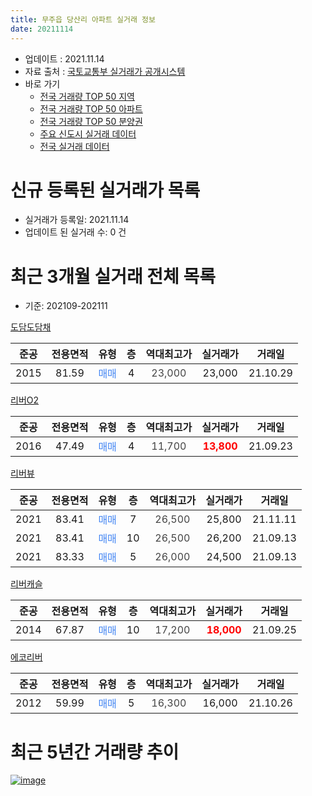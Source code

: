```yaml
---
title: 무주읍 당산리 아파트 실거래 정보
date: 20211114
---
```


* 업데이트 : 2021.11.14
* 자료 출처 : [국토교통부 실거래가 공개시스템](http://rt.molit.go.kr)
* 바로 가기
    * [전국 거래량 TOP 50 지역](https://apt-info.github.io/apt-trade-info/tr)
    * [전국 거래량 TOP 50 아파트](https://apt-info.github.io/apt-trade-info/ta)
    * [전국 거래량 TOP 50 분양권](https://apt-info.github.io/apt-trade-info/tb)
    * [주요 신도시 실거래 데이터](https://apt-info.github.io/apt-trade-info/newtown)
    * [전국 실거래 데이터](https://apt-info.github.io/apt-trade-info/all)



<script async src="https://pagead2.googlesyndication.com/pagead/js/adsbygoogle.js"></script>
<!-- 기본광고 -->
<ins class="adsbygoogle"
     style="display:block"
     data-ad-client="ca-pub-1142216861245946"
     data-ad-slot="4805727019"
     data-ad-format="auto"
     data-full-width-responsive="true"></ins>
<script>
     (adsbygoogle = window.adsbygoogle || []).push({});
</script>


# 신규 등록된 실거래가 목록

* 실거래가 등록일: 2021.11.14
* 업데이트 된 실거래 수: 0 건




<script async src="https://pagead2.googlesyndication.com/pagead/js/adsbygoogle.js"></script>
<!-- 기본광고 -->
<ins class="adsbygoogle"
     style="display:block"
     data-ad-client="ca-pub-1142216861245946"
     data-ad-slot="4805727019"
     data-ad-format="auto"
     data-full-width-responsive="true"></ins>
<script>
     (adsbygoogle = window.adsbygoogle || []).push({});
</script>


# 최근 3개월 실거래 전체 목록
* 기준: 202109-202111


[도담도담채](https://search.naver.com/search.naver?query=%EB%8F%84%EB%8B%B4%EB%8F%84%EB%8B%B4%EC%B1%84)

|준공|전용면적|유형|층|역대최고가|실거래가|거래일|
|:---:|:---:|:---:|:---:|:---:|:---:|:---:|
|2015|81.59|<span style="color:#4285F3">매매</span>|4|<span style="color:#444444">23,000</span>|23,000|21.10.29|

[리버O2](https://search.naver.com/search.naver?query=%EB%A6%AC%EB%B2%84O2)

|준공|전용면적|유형|층|역대최고가|실거래가|거래일|
|:---:|:---:|:---:|:---:|:---:|:---:|:---:|
|2016|47.49|<span style="color:#4285F3">매매</span>|4|<span style="color:#444444">11,700</span>|<b><span style="color:#FF0000">13,800</span></b>|21.09.23|

[리버뷰](https://search.naver.com/search.naver?query=%EB%A6%AC%EB%B2%84%EB%B7%B0)

|준공|전용면적|유형|층|역대최고가|실거래가|거래일|
|:---:|:---:|:---:|:---:|:---:|:---:|:---:|
|2021|83.41|<span style="color:#4285F3">매매</span>|7|<span style="color:#444444">26,500</span>|25,800|21.11.11|
|2021|83.41|<span style="color:#4285F3">매매</span>|10|<span style="color:#444444">26,500</span>|26,200|21.09.13|
|2021|83.33|<span style="color:#4285F3">매매</span>|5|<span style="color:#444444">26,000</span>|24,500|21.09.13|

[리버캐슬](https://search.naver.com/search.naver?query=%EB%A6%AC%EB%B2%84%EC%BA%90%EC%8A%AC)

|준공|전용면적|유형|층|역대최고가|실거래가|거래일|
|:---:|:---:|:---:|:---:|:---:|:---:|:---:|
|2014|67.87|<span style="color:#4285F3">매매</span>|10|<span style="color:#444444">17,200</span>|<b><span style="color:#FF0000">18,000</span></b>|21.09.25|

[에코리버](https://search.naver.com/search.naver?query=%EC%97%90%EC%BD%94%EB%A6%AC%EB%B2%84)

|준공|전용면적|유형|층|역대최고가|실거래가|거래일|
|:---:|:---:|:---:|:---:|:---:|:---:|:---:|
|2012|59.99|<span style="color:#4285F3">매매</span>|5|<span style="color:#444444">16,300</span>|16,000|21.10.26|



<script async src="https://pagead2.googlesyndication.com/pagead/js/adsbygoogle.js"></script>
<!-- 기본광고 -->
<ins class="adsbygoogle"
     style="display:block"
     data-ad-client="ca-pub-1142216861245946"
     data-ad-slot="4805727019"
     data-ad-format="auto"
     data-full-width-responsive="true"></ins>
<script>
     (adsbygoogle = window.adsbygoogle || []).push({});
</script>


# 최근 5년간 거래량 추이


<div style="width:100%;">
    <canvas id="deal_progress" height="200"></canvas>
</div>

<script>
new Chart(document.getElementById("deal_progress"), {
    type: 'line',
    data: {
        labels: ['16.01','16.02','16.03','16.05','16.06','16.07','16.08','16.10','16.12','17.01','17.02','17.03','17.04','17.05','17.06','17.09','17.10','17.11','18.01','18.02','18.03','18.04','18.05','18.06','18.07','18.08','18.10','18.11','18.12','19.01','19.03','19.04','19.05','19.07','19.08','19.09','19.11','19.12','20.02','20.03','20.04','20.05','20.06','20.07','20.09','20.10','20.11','20.12','21.03','21.04','21.05','21.07','21.09','21.10','21.11'],
        datasets: [{
            label: '매매/분양권',
            data: [4,3,0,3,8,1,2,0,1,0,3,1,3,1,1,2,2,2,2,0,0,1,1,0,2,3,4,1,0,1,2,3,5,1,3,5,3,1,3,4,0,1,3,4,1,1,1,1,1,13,5,1,4,2,1],
            borderColor: "rgba(66, 133, 243, 1)",
            backgroundColor: "rgba(66, 133, 243, 0.05)",
            borderWidth: 1,
            pointRadius: 0,
            fill: false,
            lineTension: 0
        },{
            label: '전/월세',
            data: [2,0,1,1,1,2,0,1,1,1,0,0,0,0,0,0,0,0,1,1,1,1,0,1,1,0,1,0,1,0,0,0,1,0,0,0,0,0,0,1,1,0,0,0,0,0,0,0,0,0,1,0,0,0,0],
            borderColor: "rgba(255, 90, 0, 1)",
            backgroundColor: "rgba(255, 90, 0, 0.05)",
            borderWidth: 1,
            pointRadius: 0,
            fill: false,
            lineTension: 0
        },{
            label: '합계',
            data: [6,3,1,4,9,3,2,1,2,1,3,1,3,1,1,2,2,2,3,1,1,2,1,1,3,3,5,1,1,1,2,3,6,1,3,5,3,1,3,5,1,1,3,4,1,1,1,1,1,13,6,1,4,2,1],
            borderColor: "rgba(0, 0, 0, 1)",
            backgroundColor: "rgba(0, 0, 0, 0.03)",
            borderWidth: 0.1,
            pointRadius: 0,
            fill: true,
            lineTension: 0
        }
        ]
    },
    options: {
        responsive: true,
        title: {
            display: false
        },
        tooltips: {
            mode: 'index',
            intersect: false
        },
        hover: {
            mode: 'nearest',
            intersect: true
        },
        scales: {
            xAxes: [{
                display: true,
                scaleLabel: {
                    display: true,
                    labelString: '년/월'
                }
            }],
            yAxes: [{
                display: true,
                ticks: {
                    suggestedMin: 0,
                },
                scaleLabel: {
                    display: true,
                    labelString: '실거래 수'
                }
            }]
        }
    }
});

</script>


[![image](https://apt-info.github.io/images/2020-01-03-apt-trade-info/1024x500.png)](https://play.google.com/store/apps/details?id=com.aptinfo.apttradeinfo)

